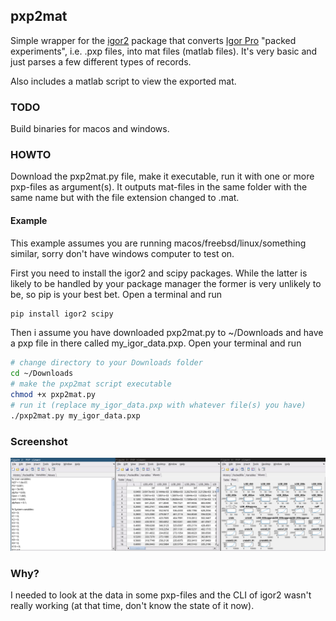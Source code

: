 ## pxp2mat
Simple wrapper for the [igor2](https://github.com/AFM-analysis/igor2) package that converts [Igor Pro](https://www.wavemetrics.com/products/igorpro) "packed experiments", i.e. .pxp files, into mat files (matlab files). It's very basic and just parses a few different types of records.

Also includes a matlab script to view the exported mat.

### TODO
Build binaries for macos and windows.

### HOWTO
Download the pxp2mat.py file, make it executable, run it with one or more pxp-files as argument(s). It outputs mat-files in the same folder with the same name but with the file extension changed to .mat.

#### Example
This example assumes you are running macos/freebsd/linux/something similar, sorry don't have windows computer to test on.

First you need to install the igor2 and scipy packages. While the latter is likely to be handled by your package manager the former is very unlikely to be, so pip is your best bet. Open a terminal and run
```bash
pip install igor2 scipy
```

Then i assume you have downloaded pxp2mat.py to ~/Downloads and have a pxp file in there called my_igor_data.pxp. Open your terminal and run
```bash
# change directory to your Downloads folder
cd ~/Downloads
# make the pxp2mat script executable
chmod +x pxp2mat.py
# run it (replace my_igor_data.pxp with whatever file(s) you have)
./pxp2mat.py my_igor_data.pxp
```

### Screenshot
![Screenshot of the matlab viewer](screenshot.png "Screenshot of the matlab viewer")

### Why?
I needed to look at the data in some pxp-files and the CLI of igor2 wasn't really working (at that time, don't know the state of it now).

